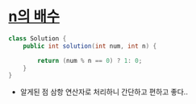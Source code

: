 # [n의 배수](https://school.programmers.co.kr/learn/courses/30/lessons/181937)
```java
class Solution {
    public int solution(int num, int n) {

        return (num % n == 0) ? 1: 0;
    }
}
```

- 알게된 점
삼항 연산자로 처리하니 간단하고 편하고 좋다.. 